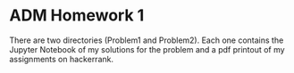 # ADM Homework 1

There are two directories (Problem1 and Problem2).
Each one contains the Jupyter Notebook of my solutions for the problem and a pdf printout of my assignments on hackerrank.
